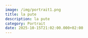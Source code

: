 ```yaml
---
image: /img/portrait1.png
title: la pute
description: la pute
category: Portrait
date: 2025-10-15T21:02:00.000+02:00
---
```

